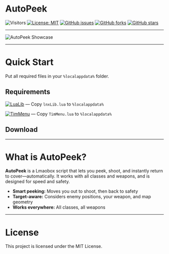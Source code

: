 # AutoPeek

![Visitors](https://api.visitorbadge.io/api/visitors?path=https%3A%2F%2Fgithub.com%2Ftitaniummachine1%2FAutoPeek&label=Visitors&countColor=%23263759&style=plastic)
[![License: MIT](https://img.shields.io/badge/License-MIT-yellow.svg)](https://opensource.org/licenses/MIT)
[![GitHub issues](https://img.shields.io/github/issues/titaniummachine1/AutoPeek.svg)](https://github.com/titaniummachine1/AutoPeek/issues)
[![GitHub forks](https://img.shields.io/github/forks/titaniummachine1/AutoPeek.svg)](https://github.com/titaniummachine1/AutoPeek/network)
[![GitHub stars](https://img.shields.io/github/stars/titaniummachine1/AutoPeek.svg)](https://github.com/titaniummachine1/AutoPeek/stargazers)

---

![AutoPeek Showcase](https://github.com/user-attachments/assets/5361d5e6-9f30-4390-9ef9-ed83f2d66f8e)

---

# Quick Start

Put all required files in your `%localappdata%` folder.

## Requirements

[![LuaLib](https://img.shields.io/badge/Download-Latest-blue?style=for-the-badge&logo=download)](https://github.com/lnx00/Lmaobox-Library/releases/latest/) — Copy `lnxLib.lua` to `%localappdata%`

[![TimMenu](https://img.shields.io/badge/Download-TimMenu.lua-blue?style=for-the-badge&logo=github)](https://github.com/titaniummachine1/TimMenu/blob/main/TimMenu.lua) — Copy `TimMenu.lua` to `%localappdata%`

## Download

<!-- Download badge will be added here once a release is published. -->

---

# What is AutoPeek?

**AutoPeek** is a Lmaobox script that lets you peek, shoot, and instantly return to cover—automatically. It works with all classes and weapons, and is designed for speed and safety.

- **Smart peeking:** Moves you out to shoot, then back to safety
- **Target-aware:** Considers enemy positions, your weapon, and map geometry
- **Works everywhere:** All classes, all weapons

---

# License

This project is licensed under the MIT License.

